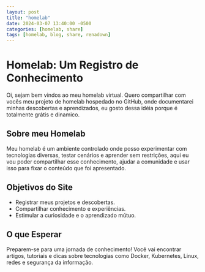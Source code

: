 ```yaml
---
layout: post
title: "homelab"
date: 2024-03-07 13:40:00 -0500
categories: [homelab, share]
tags: [homelab, blog, share, renadown]
---
```



# Homelab: Um Registro de Conhecimento


Oi, sejam bem vindos ao meu homelab virtual. Quero compartilhar com vocês meu projeto de homelab hospedado no GitHub, onde documentarei minhas descobertas e aprendizados, eu gosto dessa idéia porque é totalmente grátis e dinamico.

## Sobre meu Homelab

Meu homelab é um ambiente controlado onde posso experimentar com tecnologias diversas, testar cenários e aprender sem restrições, aqui eu vou poder compartilhar esse conhecimento, ajudar a comunidade e usar isso para fixar o conteúdo que foi apresentado.

## Objetivos do Site

- Registrar meus projetos e descobertas.
- Compartilhar conhecimento e experiências.
- Estimular a curiosidade e o aprendizado mútuo.

## O que Esperar

Preparem-se para uma jornada de conhecimento! Você vai encontrar artigos, tutoriais e dicas sobre tecnologias como Docker, Kubernetes, Linux, redes e segurança da informação.

